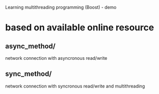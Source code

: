 Learning multithreading programming (Boost) - demo 

based on available online resource
=========
async_method/ 
------
network connection with asyncronous read/write

sync_method/
-------
network connection with syncronous read/write and multithreading


